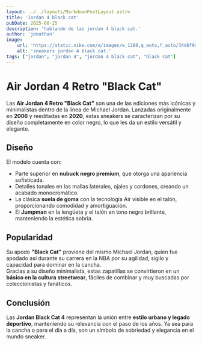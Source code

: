 ```yaml
---
layout: ../../layouts/MarkdownPostLayout.astro
title: 'Jordan 4 black cat'
pubDate: 2025-08-25
description: 'hablando de las jordan 4 black cat.'
author: 'jonathan'
image:
    url: 'https://static.nike.com/a/images/w_1280,q_auto,f_auto/34d6f0cb-70ef-48e5-81ad-f618a32be1ed/air-jordan-iv-black-cat-release-date.jpg'
    alt: 'sneakers jordan 4 black cat.'
tags: ["jordan", "jordan 4", "jordan 4 black cat", "black cat"]
---
```

# Air Jordan 4 Retro "Black Cat"

Las **Air Jordan 4 Retro "Black Cat"** son una de las ediciones más icónicas y minimalistas dentro de la línea de Michael Jordan. Lanzadas originalmente en **2006** y reeditadas en **2020**, estas sneakers se caracterizan por su diseño completamente en color negro, lo que les da un estilo versátil y elegante.

## Diseño
El modelo cuenta con:
- Parte superior en **nubuck negro premium**, que otorga una apariencia sofisticada.  
- Detalles tonales en las mallas laterales, ojales y cordones, creando un acabado monocromático.  
- La clásica **suela de goma** con la tecnología Air visible en el talón, proporcionando comodidad y amortiguación.  
- El **Jumpman** en la lengüeta y el talón en tono negro brillante, manteniendo la estética sobria.  

## Popularidad
Su apodo **"Black Cat"** proviene del mismo Michael Jordan, quien fue apodado así durante su carrera en la NBA por su agilidad, sigilo y capacidad para dominar en la cancha.  
Gracias a su diseño minimalista, estas zapatillas se convirtieron en un **básico en la cultura streetwear**, fáciles de combinar y muy buscadas por coleccionistas y fanáticos.

## Conclusión
Las **Jordan Black Cat 4** representan la unión entre **estilo urbano y legado deportivo**, manteniendo su relevancia con el paso de los años. Ya sea para la cancha o para el día a día, son un símbolo de sobriedad y elegancia en el mundo sneaker.
